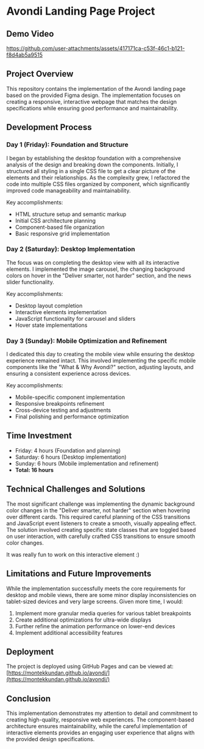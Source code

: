 # Avondi Landing Page Project

## Demo Video


https://github.com/user-attachments/assets/417171ca-c53f-46c1-b121-f8d4ab5a9515


## Project Overview
This repository contains the implementation of the Avondi landing page based on the provided Figma design. The implementation focuses on creating a responsive, interactive webpage that matches the design specifications while ensuring good performance and maintainability.

## Development Process

### Day 1 (Friday): Foundation and Structure
I began by establishing the desktop foundation with a comprehensive analysis of the design and breaking down the components. Initially, I structured all styling in a single CSS file to get a clear picture of the elements and their relationships. As the complexity grew, I refactored the code into multiple CSS files organized by component, which significantly improved code manageability and maintainability.

Key accomplishments:
- HTML structure setup and semantic markup
- Initial CSS architecture planning
- Component-based file organization
- Basic responsive grid implementation

### Day 2 (Saturday): Desktop Implementation
The focus was on completing the desktop view with all its interactive elements. I implemented the image carousel, the changing background colors on hover in the "Deliver smarter, not harder" section, and the news slider functionality.

Key accomplishments:
- Desktop layout completion
- Interactive elements implementation
- JavaScript functionality for carousel and sliders
- Hover state implementations

### Day 3 (Sunday): Mobile Optimization and Refinement
I dedicated this day to creating the mobile view while ensuring the desktop experience remained intact. This involved implementing the specific mobile components like the "What & Why Avondi?" section, adjusting layouts, and ensuring a consistent experience across devices.

Key accomplishments:
- Mobile-specific component implementation
- Responsive breakpoints refinement
- Cross-device testing and adjustments
- Final polishing and performance optimization

## Time Investment
- Friday: 4 hours (Foundation and planning)
- Saturday: 6 hours (Desktop implementation)
- Sunday: 6 hours (Mobile implementation and refinement)
- **Total: 16 hours**

## Technical Challenges and Solutions

The most significant challenge was implementing the dynamic background color changes in the "Deliver smarter, not harder" section when hovering over different cards. This required careful planning of the CSS transitions and JavaScript event listeners to create a smooth, visually appealing effect. The solution involved creating specific state classes that are toggled based on user interaction, with carefully crafted CSS transitions to ensure smooth color changes.

It was really fun to work on this interactive element :) 

## Limitations and Future Improvements

While the implementation successfully meets the core requirements for desktop and mobile views, there are some minor display inconsistencies on tablet-sized devices and very large screens. Given more time, I would:

1. Implement more granular media queries for various tablet breakpoints
2. Create additional optimizations for ultra-wide displays
3. Further refine the animation performance on lower-end devices
4. Implement additional accessibility features

## Deployment

The project is deployed using GitHub Pages and can be viewed at:
[https://montekkundan.github.io/avondi/](https://montekkundan.github.io/avondi/)

## Conclusion

This implementation demonstrates my attention to detail and commitment to creating high-quality, responsive web experiences. The component-based architecture ensures maintainability, while the careful implementation of interactive elements provides an engaging user experience that aligns with the provided design specifications.
